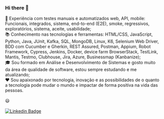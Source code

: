 ### Hi there 👋

🚀 Experiência com testes manuais e automatizados web, API, mobile: Funcionais, integrados, sistema, end-to-end (E2E), smoke, regressivos, exploratórios, sistema, aceite, usabilidade;<BR>
📚 Conhecimento nas tecnologias e ferramentas: HTML/CSS, JavaScript, Python, Java, JUnit, Kafka, SQL, MongoDB, Linux, K6, Selenium Web Driver, BDD com Cucumber e Gherkin, REST Assured, Postman, Appium, Robot Framework, Cypress, Jenkins, Docker, device farm BrowserStack, TestLink, Mantis, Testmo, Clubhouse, Jira, Azure, Businessmap (Kanbanize);<BR>
🎓 Sou formado em Análise e Desenvolvimento de Sistemas e gosto muito da área de qualidade de software, estou sempre estudando e me atualizando;<BR>
❤️ Sou apaixonado por tecnologia, inovação e as possibilidades de o quanto a tecnologia pode mudar o mundo e impactar de forma positiva na vida das pessoas.<BR>
 <BR>
 😃   
 <BR>
[![Linkedin Badge](https://img.shields.io/badge/-LinkedIn-blue?style=flat-square&logo=Linkedin&logoColor=white&link=https://https://www.linkedin.com/in/arthur-svensson)](https://www.linkedin.com/in/arthur-svensson)
